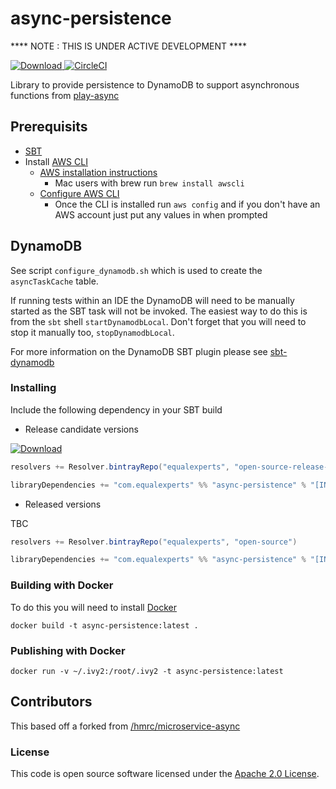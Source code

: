 # async-persistence

**** NOTE : THIS IS UNDER ACTIVE DEVELOPMENT ****

[ ![Download](https://api.bintray.com/packages/equalexperts/open-source-release-candidates/async-persistence/images/download.svg) ](https://bintray.com/equalexperts/open-source-release-candidates/async-persistence/_latestVersion)
[![CircleCI](https://circleci.com/gh/EqualExperts/async-persistence.svg?style=svg)](https://circleci.com/gh/EqualExperts/async-persistence)

Library to provide persistence to DynamoDB to support asynchronous functions from [play-async](https://github.com/EqualExperts/play-async)

## Prerequisits

* [SBT](http://www.scala-sbt.org/)
* Install [AWS CLI](https://aws.amazon.com/cli/)
    * [AWS installation instructions](http://docs.aws.amazon.com/cli/latest/userguide/installing.html)
        * Mac users with brew run ```brew install awscli```
    * [Configure AWS CLI](http://docs.aws.amazon.com/cli/latest/userguide/cli-chap-getting-started.html)
        * Once the CLI is installed run `aws config` and if you don't have an AWS account just put any values in when prompted

## DynamoDB

See script `configure_dynamodb.sh` which is used to create the `asyncTaskCache` table.

If running tests within an IDE the DynamoDB will need to be manually started as the SBT task will not be invoked.
The easiest way to do this is from the `sbt` shell `startDynamodbLocal`. 
Don't forget that you will need to stop it manually too, `stopDynamodbLocal`.

For more information on the DynamoDB SBT plugin please see [sbt-dynamodb](https://github.com/localytics/sbt-dynamodb/blob/master/README.md)


### Installing

Include the following dependency in your SBT build

* Release candidate versions

[ ![Download](https://api.bintray.com/packages/equalexperts/open-source-release-candidates/async-persistence/images/download.svg) ](https://bintray.com/equalexperts/open-source-release-candidates/async-persistence/_latestVersion)

```scala
resolvers += Resolver.bintrayRepo("equalexperts", "open-source-release-candidates")

libraryDependencies += "com.equalexperts" %% "async-persistence" % "[INSERT-VERSION]"
```

* Released versions

TBC

```scala
resolvers += Resolver.bintrayRepo("equalexperts", "open-source")

libraryDependencies += "com.equalexperts" %% "async-persistence" % "[INSERT-VERSION]"
```

### Building with Docker

To do this you will need to install [Docker](https://www.docker.com/community-edition)

`docker build -t async-persistence:latest .`

### Publishing with Docker

`docker run -v ~/.ivy2:/root/.ivy2 -t async-persistence:latest`


## Contributors 

This based off a forked from [/hmrc/microservice-async](https://github.com/hmrc/microservice-async)


### License

This code is open source software licensed under the [Apache 2.0 License]("http://www.apache.org/licenses/LICENSE-2.0.html").
